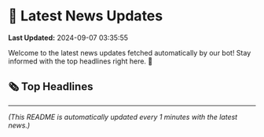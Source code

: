 # 📰 Latest News Updates
**Last Updated:** 2024-09-07 03:35:55

Welcome to the latest news updates fetched automatically by our bot! Stay informed with the top headlines right here. 🚀

## 🗞️ Top Headlines

---
*(This README is automatically updated every 1 minutes with the latest news.)*
